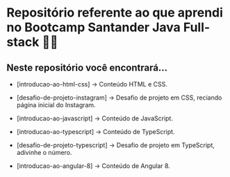 # Repositório referente ao que aprendi no Bootcamp Santander Java Full-stack 🚀🚀

## Neste repositório você encontrará...

- [introducao-ao-html-css] -> Conteúdo HTML e CSS.

- [desafio-de-projeto-instagram] -> Desafio de projeto em CSS, reciando página inicial do Instagram.

- [introducao-ao-javascript] -> Conteúdo de JavaScript.

- [introducao-ao-typescript] -> Conteúdo de TypeScript.

- [desafio-de-projeto-typescript] -> Desafio de projeto em TypeScript, adivinhe o número.

- [introducao-ao-angular-8] -> Conteúdo de Angular 8.


